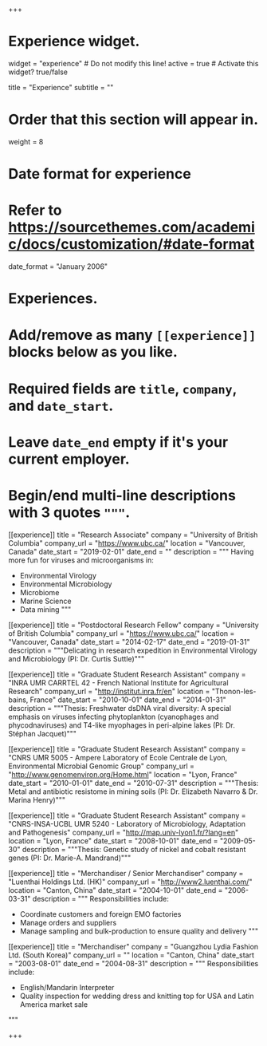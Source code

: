 +++
# Experience widget.
widget = "experience"  # Do not modify this line!
active = true  # Activate this widget? true/false

title = "Experience"
subtitle = ""

# Order that this section will appear in.
weight = 8

# Date format for experience
#   Refer to https://sourcethemes.com/academic/docs/customization/#date-format
date_format = "January 2006"

# Experiences.
#   Add/remove as many `[[experience]]` blocks below as you like.
#   Required fields are `title`, `company`, and `date_start`.
#   Leave `date_end` empty if it's your current employer.
#   Begin/end multi-line descriptions with 3 quotes `"""`.
[[experience]]
  title = "Research Associate"
  company = "University of British Columbia"
  company_url = "https://www.ubc.ca/"
  location = "Vancouver, Canada"
  date_start = "2019-02-01"
  date_end = ""
  description = """
  Having more fun for viruses and microorganisms in:
  
  * Environmental Virology
  * Environmental Microbiology
  * Microbiome
  * Marine Science
  * Data mining
  """

[[experience]]
  title = "Postdoctoral Research Fellow"
  company = "University of British Columbia"
  company_url = "https://www.ubc.ca/"
  location = "Vancouver, Canada"
  date_start = "2014-02-17"
  date_end = "2019-01-31"
  description = """Delicating in research expedition in Environmental Virology and Microbiology (PI: Dr. Curtis Suttle)"""

[[experience]]
  title = "Graduate Student Research Assistant"
  company = "INRA UMR CARRTEL 42 - French National Institute for Agricultural Research"
  company_url = "http://institut.inra.fr/en"
  location = "Thonon-les-bains, France"
  date_start = "2010-10-01"
  date_end = "2014-01-31"
  description = """Thesis: Freshwater dsDNA viral diversity: A special emphasis on viruses infecting phytoplankton (cyanophages and phycodnaviruses) and T4-like myophages in peri-alpine lakes (PI: Dr. Stéphan Jacquet)"""
  
[[experience]]
  title = "Graduate Student Research Assistant"
  company = "CNRS UMR 5005 - Ampere Laboratory of Ecole Centrale de Lyon, Environmental Microbial Genomic Group"
  company_url = "http://www.genomenviron.org/Home.html"
  location = "Lyon, France"
  date_start = "2010-01-01"
  date_end = "2010-07-31"
  description = """Thesis: Metal and antibiotic resistome in mining soils (PI: Dr. Elizabeth Navarro & Dr. Marina Henry)"""
  
[[experience]]
  title = "Graduate Student Research Assistant"
  company = "CNRS-INSA-UCBL UMR 5240 - Laboratory of Microbiology, Adaptation and Pathogenesis"
  company_url = "http://map.univ-lyon1.fr/?lang=en"
  location = "Lyon, France"
  date_start = "2008-10-01"
  date_end = "2009-05-30"
  description = """Thesis: Genetic study of nickel and cobalt resistant genes (PI: Dr. Marie-A. Mandrand)"""
  
[[experience]]
  title = "Merchandiser / Senior Merchandiser"
  company = "Luenthai Holdings Ltd. (HK)"
  company_url = "http://www2.luenthai.com/"
  location = "Canton, China"
  date_start = "2004-10-01"
  date_end = "2006-03-31"
  description = """
  Responsibilities include:
  
  * Coordinate customers and foreign EMO factories
  * Manage orders and suppliers
  * Manage sampling and bulk-production to ensure quality and delivery
  """
  
[[experience]]
  title = "Merchandiser"
  company = "Guangzhou Lydia Fashion Ltd. (South Korea)"
  company_url = ""
  location = "Canton, China"
  date_start = "2003-08-01"
  date_end = "2004-08-31"
  description = """
  Responsibilities include:
  
  * English/Mandarin Interpreter 
  * Quality inspection for wedding dress and knitting top for USA and Latin America market sale

  """
  
+++
